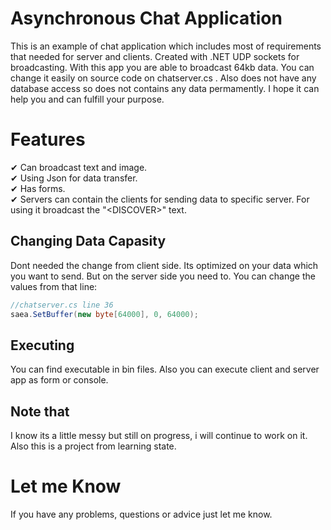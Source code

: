 # Asynchronous Chat Application
This is an example of chat application which includes most of requirements that needed for server and clients. Created with .NET UDP sockets for broadcasting. 
 With this app you are able to broadcast 64kb data. You can change it easily on source code on chatserver.cs . Also does not have any database access
so does not contains any data permamently. I hope it can help you and can fulfill your purpose. 


# Features
✔ Can broadcast text and image.<br>
✔ Using Json for data transfer.<br>
✔ Has forms.<br>
✔ Servers can contain the clients for sending data to specific server. For using it broadcast the "\<DISCOVER>" text.<br>
 







## Changing Data Capasity
Dont needed the change from client side. Its optimized on your data which you want to send.
 But on the server side you need to.
 You can change the values from that line:
```c#
//chatserver.cs line 36
saea.SetBuffer(new byte[64000], 0, 64000);

```




## Executing
You can find executable in bin files. Also you can execute client and server app as form or console.

## Note that
I know its a little messy but still on progress, i will continue to work on it. 
Also this is a project from learning state.

# Let me Know 
If you have any problems, questions or advice just let me know. 


